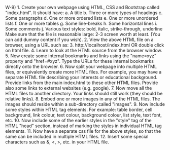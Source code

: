 W-9) 1. Create your own webpage using HTML, CSS and Bootstrap called
"index.html". It should have:
a. A title
b. Three or more types of headings
c. Some paragraphs
d. One or more ordered lists
e. One or more unordered lists
f. One or more tables
g. Some line-breaks
h. Some horizontal lines
i. Some comments
j. Various text styles: bold, italic, strike-through, underline
Make sure that the file is reasonable large: 2-3 screen worth at least.
(You can add dummy content if you wish). 2. View the above HTML file on a browser, using a URL such as: 3. http://localhost/index.html OR double click on html file. 4. Learn to look at the HTML source from the browser window. 5. Now create some internal bookmarks and links using the "name=xyz"
property and "href=#xyz".
Type the URLs for these internal bookmarks directly onto the browser. 6. Now split your webpage into multiple HTML files, or equivalently
create more HTML files. For example, you may have a separate HTML
file describing your interests or educational background.
Provide links from the main index.html to these other HTML files.
Provide also some links to external websites (e.g. google). 7. Now move all the HTML files to another directory. Your links should
still work (they should be relative links). 8. Embed one or more images in any of the HTML files. The images
should reside within a sub-directory called "images". 9. Now include some styles within HTML tag elements. For example:
table border, cell background, link colour, text colour, background
colour, list style, text font, etc. 10.
Now include some of the earlier styles in the "style" tag of the
HTML "head" section, instead of marking the styles in individual
HTML tag elements. 11.
Now have a separate css file for the above styles, so that the same
can be included in multiple HTML files. 12.
Insert some special characters such as &, <, >, etc. in your HTML
file.
